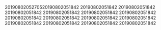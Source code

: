 2019080205270520190802051842
20190802051842
20190802051842
20190802051842
20190802051842
20190802051842
20190802051842
20190802051842
20190802051842
20190802051842
20190802051842
20190802051842
20190802051842
20190802051842
20190802051842
